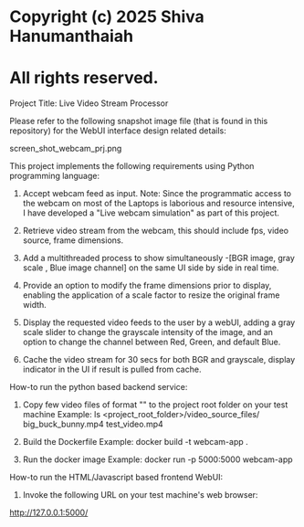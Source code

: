 # Copyright (c) 2025 Shiva Hanumanthaiah
# All rights reserved.

Project Title: Live Video Stream Processor

Please refer to the following snapshot image file (that is found in this repository) for the WebUI interface design related details:

screen_shot_webcam_prj.png

This project implements the following requirements using Python programming language:

1. Accept webcam feed as input.
Note: Since the programmatic access to the webcam on most of the Laptops is laborious and resource intensive, I have developed a "Live webcam simulation" as part of this project.

2. Retrieve video stream from the webcam, this should include fps, video source, frame dimensions.

3. Add a multithreaded process to show simultaneously -[BGR image, gray scale , Blue image channel] on the same UI side by side in real time.

4. Provide an option to modify the frame dimensions prior to display, enabling the application of a scale factor to resize the original frame width.

5. Display the requested video feeds to the user by a webUI, adding a gray scale slider to change the grayscale intensity of the image, and an option to change the channel between Red, Green, and default Blue.

6. Cache the video stream for 30 secs for both BGR and grayscale, display indicator in the UI if result is pulled from cache.

How-to run the python based backend service:

1. Copy few video files of format "" to the project root folder on your test machine
Example:
ls <project_root_folder>/video_source_files/
big_buck_bunny.mp4	test_video.mp4

2. Build the Dockerfile
Example:
docker build -t webcam-app .

3. Run the docker image
Example:
docker run -p 5000:5000 webcam-app


How-to run the HTML/Javascript based frontend WebUI:

1. Invoke the following URL on your test machine's  web browser:

http://127.0.0.1:5000/




